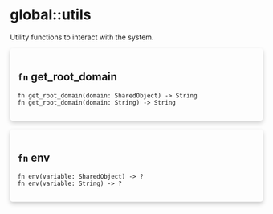 # global::utils

Utility functions to interact with the system.


<div markdown="span" style='box-shadow: 0 4px 8px 0 rgba(0,0,0,0.2); padding: 15px; border-radius: 5px;'>

<h2 class="func-name"> <code>fn</code> get_root_domain </h2>

```rust,ignore
fn get_root_domain(domain: SharedObject) -> String
fn get_root_domain(domain: String) -> String
```

</div>
</br>

<div markdown="span" style='box-shadow: 0 4px 8px 0 rgba(0,0,0,0.2); padding: 15px; border-radius: 5px;'>

<h2 class="func-name"> <code>fn</code> env </h2>

```rust,ignore
fn env(variable: SharedObject) -> ?
fn env(variable: String) -> ?
```

</div>
</br>
